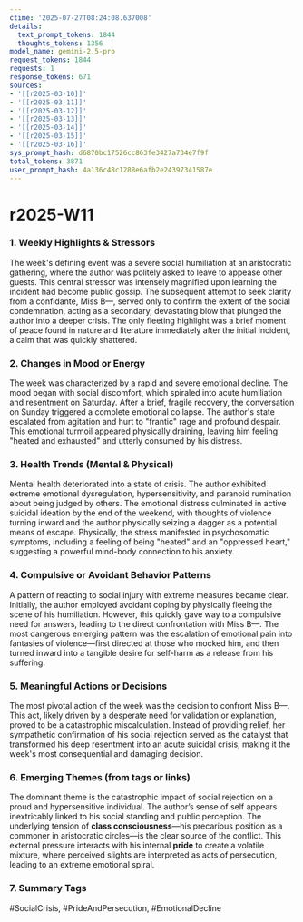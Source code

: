 ```yaml
---
ctime: '2025-07-27T08:24:08.637008'
details:
  text_prompt_tokens: 1844
  thoughts_tokens: 1356
model_name: gemini-2.5-pro
request_tokens: 1844
requests: 1
response_tokens: 671
sources:
- '[[r2025-03-10]]'
- '[[r2025-03-11]]'
- '[[r2025-03-12]]'
- '[[r2025-03-13]]'
- '[[r2025-03-14]]'
- '[[r2025-03-15]]'
- '[[r2025-03-16]]'
sys_prompt_hash: d6870bc17526cc863fe3427a734e7f9f
total_tokens: 3871
user_prompt_hash: 4a136c48c1288e6afb2e24397341587e
---
```

# r2025-W11

### 1. Weekly Highlights & Stressors
The week's defining event was a severe social humiliation at an aristocratic gathering, where the author was politely asked to leave to appease other guests. This central stressor was intensely magnified upon learning the incident had become public gossip. The subsequent attempt to seek clarity from a confidante, Miss B—, served only to confirm the extent of the social condemnation, acting as a secondary, devastating blow that plunged the author into a deeper crisis. The only fleeting highlight was a brief moment of peace found in nature and literature immediately after the initial incident, a calm that was quickly shattered.

### 2. Changes in Mood or Energy
The week was characterized by a rapid and severe emotional decline. The mood began with social discomfort, which spiraled into acute humiliation and resentment on Saturday. After a brief, fragile recovery, the conversation on Sunday triggered a complete emotional collapse. The author's state escalated from agitation and hurt to "frantic" rage and profound despair. This emotional turmoil appeared physically draining, leaving him feeling "heated and exhausted" and utterly consumed by his distress.

### 3. Health Trends (Mental & Physical)
Mental health deteriorated into a state of crisis. The author exhibited extreme emotional dysregulation, hypersensitivity, and paranoid rumination about being judged by others. The emotional distress culminated in active suicidal ideation by the end of the weekend, with thoughts of violence turning inward and the author physically seizing a dagger as a potential means of escape. Physically, the stress manifested in psychosomatic symptoms, including a feeling of being "heated" and an "oppressed heart," suggesting a powerful mind-body connection to his anxiety.

### 4. Compulsive or Avoidant Behavior Patterns
A pattern of reacting to social injury with extreme measures became clear. Initially, the author employed avoidant coping by physically fleeing the scene of his humiliation. However, this quickly gave way to a compulsive need for answers, leading to the direct confrontation with Miss B—. The most dangerous emerging pattern was the escalation of emotional pain into fantasies of violence—first directed at those who mocked him, and then turned inward into a tangible desire for self-harm as a release from his suffering.

### 5. Meaningful Actions or Decisions
The most pivotal action of the week was the decision to confront Miss B—. This act, likely driven by a desperate need for validation or explanation, proved to be a catastrophic miscalculation. Instead of providing relief, her sympathetic confirmation of his social rejection served as the catalyst that transformed his deep resentment into an acute suicidal crisis, making it the week's most consequential and damaging decision.

### 6. Emerging Themes (from tags or links)
The dominant theme is the catastrophic impact of social rejection on a proud and hypersensitive individual. The author’s sense of self appears inextricably linked to his social standing and public perception. The underlying tension of **class consciousness**—his precarious position as a commoner in aristocratic circles—is the clear source of the conflict. This external pressure interacts with his internal **pride** to create a volatile mixture, where perceived slights are interpreted as acts of persecution, leading to an extreme emotional spiral.

### 7. Summary Tags
#SocialCrisis, #PrideAndPersecution, #EmotionalDecline